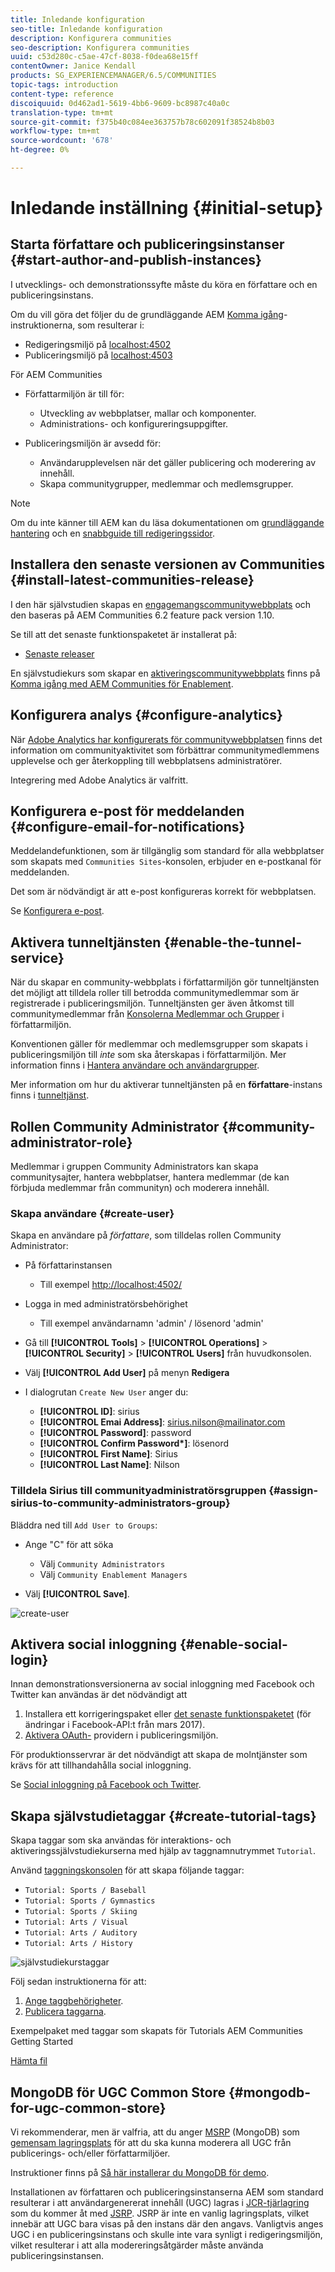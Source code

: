 ```yaml
---
title: Inledande konfiguration
seo-title: Inledande konfiguration
description: Konfigurera communities
seo-description: Konfigurera communities
uuid: c53d280c-c5ae-47cf-8038-f0dea68e15ff
contentOwner: Janice Kendall
products: SG_EXPERIENCEMANAGER/6.5/COMMUNITIES
topic-tags: introduction
content-type: reference
discoiquuid: 0d462ad1-5619-4bb6-9609-bc8987c40a0c
translation-type: tm+mt
source-git-commit: f375b40c084ee363757b78c602091f38524b8b03
workflow-type: tm+mt
source-wordcount: '678'
ht-degree: 0%

---
```



# Inledande inställning {#initial-setup}

## Starta författare och publiceringsinstanser {#start-author-and-publish-instances}

I utvecklings- och demonstrationssyfte måste du köra en författare och en publiceringsinstans.

Om du vill göra det följer du de grundläggande AEM [Komma igång](../../help/sites-deploying/deploy.md#getting-started)-instruktionerna, som resulterar i:

* Redigeringsmiljö på [localhost:4502](http://localhost:4502/)
* Publiceringsmiljö på [localhost:4503](http://localhost:4503/)

För AEM Communities

* Författarmiljön är till för:

   * Utveckling av webbplatser, mallar och komponenter.
   * Administrations- och konfigureringsuppgifter.

* Publiceringsmiljön är avsedd för:

   * Användarupplevelsen när det gäller publicering och moderering av innehåll.
   * Skapa communitygrupper, medlemmar och medlemsgrupper.

>[!NOTE]
>
>Om du inte känner till AEM kan du läsa dokumentationen om [grundläggande hantering](../../help/sites-authoring/basic-handling.md) och en [snabbguide till redigeringssidor](../../help/sites-authoring/qg-page-authoring.md).

## Installera den senaste versionen av Communities {#install-latest-communities-release}

I den här självstudien skapas en [engagemangscommunitywebbplats](overview.md#engagement-community) och den baseras på AEM Communities 6.2 feature pack version 1.10.

Se till att det senaste funktionspaketet är installerat på:

* [Senaste releaser](deploy-communities.md#latest-releases)

En självstudiekurs som skapar en [aktiveringscommunitywebbplats](overview.md#enablement-community) finns på [Komma igång med AEM Communities för Enablement](getting-started-enablement.md).

## Konfigurera analys {#configure-analytics}

När [Adobe Analytics har konfigurerats för communitywebbplatsen](analytics.md) finns det information om communityaktivitet som förbättrar communitymedlemmens upplevelse och ger återkoppling till webbplatsens administratörer.

Integrering med Adobe Analytics är valfritt.

## Konfigurera e-post för meddelanden {#configure-email-for-notifications}

Meddelandefunktionen, som är tillgänglig som standard för alla webbplatser som skapats med `Communities Sites`-konsolen, erbjuder en e-postkanal för meddelanden.

Det som är nödvändigt är att e-post konfigureras korrekt för webbplatsen.

Se [Konfigurera e-post](email.md).

## Aktivera tunneltjänsten {#enable-the-tunnel-service}

När du skapar en community-webbplats i författarmiljön gör tunneltjänsten det möjligt att tilldela roller till betrodda communitymedlemmar som är registrerade i publiceringsmiljön. Tunneltjänsten ger även åtkomst till communitymedlemmar från [Konsolerna Medlemmar och Grupper](members.md) i författarmiljön.

Konventionen gäller för medlemmar och medlemsgrupper som skapats i publiceringsmiljön till *inte* som ska återskapas i författarmiljön. Mer information finns i [Hantera användare och användargrupper](users.md).

Mer information om hur du aktiverar tunneltjänsten på en **författare**-instans finns i [tunneltjänst](deploy-communities.md#tunnel-service-on-author).

## Rollen Community Administrator {#community-administrator-role}

Medlemmar i gruppen Community Administrators kan skapa communitysajter, hantera webbplatser, hantera medlemmar (de kan förbjuda medlemmar från communityn) och moderera innehåll.

### Skapa användare {#create-user}

Skapa en användare på *författare*, som tilldelas rollen Community Administrator:

* På författarinstansen

   * Till exempel [http://localhost:4502/](http://localhost:4503/)

* Logga in med administratörsbehörighet

   * Till exempel användarnamn &#39;admin&#39; / lösenord &#39;admin&#39;

* Gå till **[!UICONTROL Tools]** > **[!UICONTROL Operations]** > **[!UICONTROL Security]** > **[!UICONTROL Users]** från huvudkonsolen.
* Välj **[!UICONTROL Add User]** på menyn **Redigera**

* I dialogrutan `Create New User` anger du:

   * **[!UICONTROL ID]**: sirius
   * **[!UICONTROL Emai Address]**: sirius.nilson@mailinator.com
   * **[!UICONTROL Password]**: password
   * **[!UICONTROL Confirm Password&ast;]**: lösenord
   * **[!UICONTROL First Name]**: Sirius
   * **[!UICONTROL Last Name]**: Nilson

### Tilldela Sirius till communityadministratörsgruppen {#assign-sirius-to-community-administrators-group}

Bläddra ned till `Add User to Groups`:

* Ange &quot;C&quot; för att söka

   * Välj `Community Administrators`
   * Välj `Community Enablement Managers`

* Välj **[!UICONTROL Save]**.

![create-user](assets/create-user.png)

## Aktivera social inloggning {#enable-social-login}

Innan demonstrationsversionerna av social inloggning med Facebook och Twitter kan användas är det nödvändigt att

1. Installera ett korrigeringspaket eller [det senaste funktionspaketet](deploy-communities.md#latestfeaturepack) (för ändringar i Facebook-API:t från mars 2017).
1. [Aktivera OAuth-](social-login.md#adobe-granite-oauth-authentication-handler) providern i publiceringsmiljön.

För produktionsservrar är det nödvändigt att skapa de molntjänster som krävs för att tillhandahålla social inloggning.

Se [Social inloggning på Facebook och Twitter](social-login.md).

## Skapa självstudietaggar {#create-tutorial-tags}

Skapa taggar som ska användas för interaktions- och aktiveringssjälvstudiekurserna med hjälp av taggnamnutrymmet `Tutorial`.

Använd [taggningskonsolen](../../help/sites-administering/tags.md#tagging-console) för att skapa följande taggar:

* `Tutorial: Sports / Baseball`
* `Tutorial: Sports / Gymnastics`
* `Tutorial: Sports / Skiing`
* `Tutorial: Arts / Visual`
* `Tutorial: Arts / Auditory`
* `Tutorial: Arts / History`

![självstudiekurstaggar](assets/tutorial-tags.png)

Följ sedan instruktionerna för att:

1. [Ange taggbehörigheter](../../help/sites-administering/tags.md#setting-tag-permissions).
1. [Publicera taggarna](../../help/sites-administering/tags.md#publishing-tags).

Exempelpaket med taggar som skapats för Tutorials AEM Communities Getting Started

[Hämta fil](assets/tutorial_tags-v63.zip)

## MongoDB för UGC Common Store {#mongodb-for-ugc-common-store}

Vi rekommenderar, men är valfria, att du anger [MSRP](msrp.md) (MongoDB) som [gemensam lagringsplats](working-with-srp.md) för att du ska kunna moderera all UGC från publicerings- och/eller författarmiljöer.

Instruktioner finns på [Så här installerar du MongoDB för demo](demo-mongo.md).

Installationen av författaren och publiceringsinstanserna AEM som standard resulterar i att användargenererat innehåll (UGC) lagras i [JCR-tjärlagring](../../help/sites-deploying/platform.md) som du kommer åt med [JSRP](jsrp.md). JSRP är inte en vanlig lagringsplats, vilket innebär att UGC bara visas på den instans där den angavs. Vanligtvis anges UGC i en publiceringsinstans och skulle inte vara synligt i redigeringsmiljön, vilket resulterar i att alla modereringsåtgärder måste använda publiceringsinstansen.